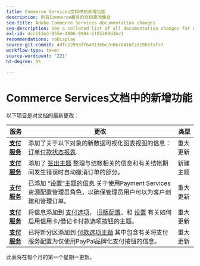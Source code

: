 ```yaml
---
title: Commerce Services文档中的新增功能
description: 所有Commerce服务的文档更改集合
seo-title: Adobe Commerce Services documentation changes
seo-description: See a collated list of all documentation changes for Adobe Commerce Services and integration services.
exl-id: dcc613e3-955e-4006-9984-bf05289d3bc1
recommendations: noDisplay
source-git-commit: 4dfc12993ff6a013ebc7ebb7641bf2e19b5fafc7
workflow-type: tm+mt
source-wordcount: '221'
ht-degree: 0%

---
```


# Commerce Services文档中的新增功能

以下项目是对文档的最新更改：

| 服务 | 更改 | 类型 |
| -- | -- | -- |
| [**支付服务**](../payment-services/overview.md) | 添加了关于以下对象的新数据可视化图表视图的信息： [订单付款状态报表](https://experienceleague.adobe.com/docs/commerce-merchant-services/payment-services/reporting/order-payment-status.html). | 重大更新 |
| [**支付服务**](../payment-services/overview.md) | 添加了 [签出主题](https://experienceleague.adobe.com/docs/commerce-merchant-services/payment-services/payments-checkout/checkout.html) 整理与结帐相关的信息和有关结帐期间发生错误时自动撤消订单的部分。 | 新建主题 |
| [**支付服务**](../payment-services/overview.md) | 已添加 [“设置”主题的信息](https://experienceleague.adobe.com/docs/commerce-merchant-services/payment-services/configure/settings.html#configure-roles) 关于使用Payment Services资源配置管理员角色，以确保管理员用户可以为客户创建和管理订单。 | 重大更新 |
| [**支付服务**](../payment-services/overview.md) | 将信息添加到 [支付选项](https://experienceleague.adobe.com/docs/commerce-merchant-services/payment-services/payments-checkout/payments-options.html#debit-or-credit-card-button)， [旧版配置](https://experienceleague.adobe.com/docs/commerce-merchant-services/payment-services/configure/configure-admin.html#configure-paypal-smart-buttons)、和 [设置](https://experienceleague.adobe.com/docs/commerce-merchant-services/payment-services/configure/settings.html#payment-buttons) 有关如何启用信用卡/借记卡付款选项按钮的主题。 | 重大更新 |
| [**支付服务**](../payment-services/overview.md) | 已将新分区添加到 [付款选项主题](https://experienceleague.adobe.com/docs/commerce-merchant-services/payment-services/payments-checkout/payments-options.html#use-only-paypal-branded-payment-buttons) 其中包含有关将支付服务配置为仅使用PayPal品牌化支付按钮的信息。 | 重大更新 |

此表将在每个月的第一个星期一更新。

